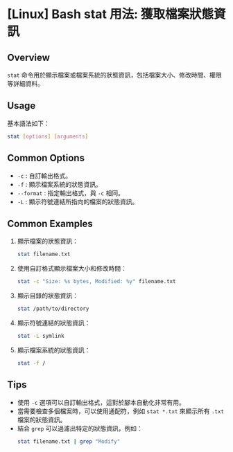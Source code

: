 # [Linux] Bash stat 用法: 獲取檔案狀態資訊

## Overview
`stat` 命令用於顯示檔案或檔案系統的狀態資訊，包括檔案大小、修改時間、權限等詳細資料。

## Usage
基本語法如下：
```bash
stat [options] [arguments]
```

## Common Options
- `-c` : 自訂輸出格式。
- `-f` : 顯示檔案系統的狀態資訊。
- `--format` : 指定輸出格式，與 `-c` 相同。
- `-L` : 顯示符號連結所指向的檔案的狀態資訊。

## Common Examples
1. 顯示檔案的狀態資訊：
   ```bash
   stat filename.txt
   ```

2. 使用自訂格式顯示檔案大小和修改時間：
   ```bash
   stat -c "Size: %s bytes, Modified: %y" filename.txt
   ```

3. 顯示目錄的狀態資訊：
   ```bash
   stat /path/to/directory
   ```

4. 顯示符號連結的狀態資訊：
   ```bash
   stat -L symlink
   ```

5. 顯示檔案系統的狀態資訊：
   ```bash
   stat -f /
   ```

## Tips
- 使用 `-c` 選項可以自訂輸出格式，這對於腳本自動化非常有用。
- 當需要檢查多個檔案時，可以使用通配符，例如 `stat *.txt` 來顯示所有 `.txt` 檔案的狀態資訊。
- 結合 `grep` 可以過濾出特定的狀態資訊，例如：
  ```bash
  stat filename.txt | grep "Modify"
  ```